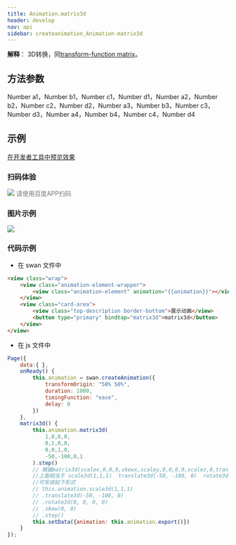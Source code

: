 ```yaml
---
title: Animation.matrix3d
header: develop
nav: api
sidebar: createanimation_Animation-matrix3d
---
```

 
 
**解释**： 3D转换，同[transform-function matrix](https://developer.mozilla.org/en-US/docs/Web/CSS/transform-function/matrix3d)。
 
## 方法参数 

Number a1，Number b1，Number c1，Number d1，Number a2，Number b2，Number c2，Number d2，Number a3，Number b3，Number c3，Number d3，Number a4，Number b4，Number c4，Number d4
## 示例

<a href="swanide://fragment/179c20a48d4a919e3e18e95da7fc1a431574230021425" title="在开发者工具中预览效果" target="_self">在开发者工具中预览效果</a>

 
### 扫码体验

<div class='scan-code-container'>
    <img src="https://b.bdstatic.com/miniapp/assets/images/doc_demo/matrix3d.png" class="demo-qrcode-image" />
    <font color=#777 12px>请使用百度APP扫码</font>
</div>

###  图片示例  
<div class="m-doc-custom-examples">
    <div class="m-doc-custom-examples-correct">
        <img src="https://b.bdstatic.com/miniapp/images/matrix3d.gif">
    </div>
    <div class="m-doc-custom-examples-correct">
        <img src=" ">
    </div>
    <div class="m-doc-custom-examples-correct">
        <img src=" ">
    </div>     
</div>

### 代码示例 



* 在 swan 文件中

```html
<view class="wrap">
    <view class="animation-element-wrapper">
        <view class="animation-element" animation="{{animation}}"></view>
    </view>
    <view class="card-area">
        <view class="top-description border-bottom">展示动画</view>
        <button type="primary" bindtap="matrix3d">matrix3d</button>
    </view>
</view>
```
* 在 js 文件中

```js
Page({
    data:{ },
    onReady() {
        this.animation = swan.createAnimation({
            transformOrigin: "50% 50%",
            duration: 1000,
            timingFunction: "ease",
            delay: 0
        })
    },
    matrix3d() {
        this.animation.matrix3d(
            1,0,0,0,
            0,1,0,0,
            0,0,1,0,
            -50,-100,0,1
        ).step()
        // 根据matrix3d(scalex,0,0,0,skewx,scaley,0,0,0,0,scalez,0,translatex,translatey,translatez,1)变化规则
        //上面相当于 scale3d(1,1,1)  translate3d(-50, -100, 0)  rotate3d(0, 0, 0, 0deg) skew(0deg, 0deg)
        //可写成如下形式
        // this.animation.scale3d(1,1,1)
        // .translate3d(-50, -100, 0) 
        // .rotate3d(0, 0, 0, 0)
        // .skew(0, 0)
        // .step()
        this.setData({animation: this.animation.export()})
    }
});
```
 


